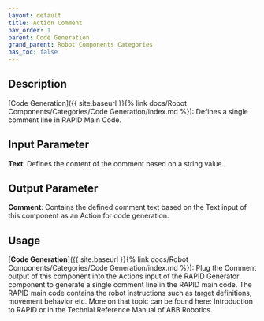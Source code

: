 ```yaml
---
layout: default
title: Action Comment
nav_order: 1
parent: Code Generation
grand_parent: Robot Components Categories
has_toc: false
---
```


## Description

[Code Generation]({{ site.baseurl }}{% link docs/Robot Components/Categories/Code Generation/index.md %}): Defines a single comment line in RAPID Main Code.

## Input Parameter

**Text**: Defines the content of the comment based on a string value.

## Output Parameter

**Comment**: Contains the defined comment text based on the Text input of this component as an Action for code generation.

## Usage

[**Code Generation**]({{ site.baseurl }}{% link docs/Robot Components/Categories/Code Generation/index.md %}): Plug the Comment output of this component into the Actions input of the RAPID Generator component to generate a single comment line in the RAPID main code. The RAPID main code contains the robot instructions such as target definitions, movement behavior etc. More on that topic can be found here: Introduction to RAPID or in the Technial Reference Manual of ABB Robotics.